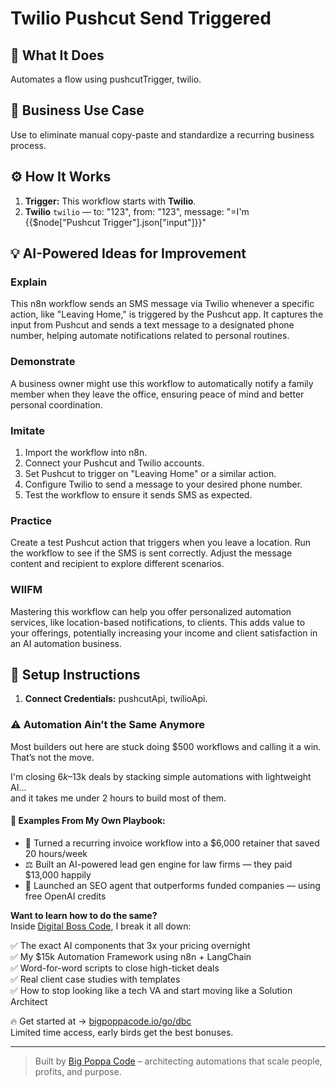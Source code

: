 # Twilio Pushcut Send Triggered
## 🚀 What It Does
Automates a flow using pushcutTrigger, twilio.

## 💼 Business Use Case
Use to eliminate manual copy-paste and standardize a recurring business process.

## ⚙️ How It Works
1. **Trigger:** This workflow starts with **Twilio**.
2. **Twilio** `twilio` — to: "123", from: "123", message: "=I'm {{$node["Pushcut Trigger"].json["input"]}}"

## 💡 AI-Powered Ideas for Improvement
### Explain
This n8n workflow sends an SMS message via Twilio whenever a specific action, like "Leaving Home," is triggered by the Pushcut app. It captures the input from Pushcut and sends a text message to a designated phone number, helping automate notifications related to personal routines.

### Demonstrate
A business owner might use this workflow to automatically notify a family member when they leave the office, ensuring peace of mind and better personal coordination.

### Imitate
1. Import the workflow into n8n.
2. Connect your Pushcut and Twilio accounts.
3. Set Pushcut to trigger on "Leaving Home" or a similar action.
4. Configure Twilio to send a message to your desired phone number.
5. Test the workflow to ensure it sends SMS as expected.

### Practice
Create a test Pushcut action that triggers when you leave a location. Run the workflow to see if the SMS is sent correctly. Adjust the message content and recipient to explore different scenarios.

### WIIFM
Mastering this workflow can help you offer personalized automation services, like location-based notifications, to clients. This adds value to your offerings, potentially increasing your income and client satisfaction in an AI automation business.

## 🔧 Setup Instructions
1. **Connect Credentials:** pushcutApi, twilioApi.

### ⚠️ Automation Ain’t the Same Anymore

Most builders out here are stuck doing $500 workflows and calling it a win.  
That’s not the move.  

I'm closing $6k–$13k deals by stacking simple automations with lightweight AI...  
and it takes me under 2 hours to build most of them.

#### 🧠 Examples From My Own Playbook:
- 🔁 Turned a recurring invoice workflow into a $6,000 retainer that saved 20 hours/week  
- ⚖️ Built an AI-powered lead gen engine for law firms — they paid $13,000 happily  
- 🚀 Launched an SEO agent that outperforms funded companies — using free OpenAI credits  

**Want to learn how to do the same?**  
Inside [Digital Boss Code](https://bigpoppacode.io/go/dbc), I break it all down:

✅ The exact AI components that 3x your pricing overnight  
✅ My $15k Automation Framework using n8n + LangChain  
✅ Word-for-word scripts to close high-ticket deals  
✅ Real client case studies with templates  
✅ How to stop looking like a tech VA and start moving like a Solution Architect  

🔥 Get started at → [bigpoppacode.io/go/dbc](https://bigpoppacode.io/go/dbc)  
Limited time access, early birds get the best bonuses.

---
> Built by [Big Poppa Code](https://bigpoppacode.io) – architecting automations that scale people, profits, and purpose.
